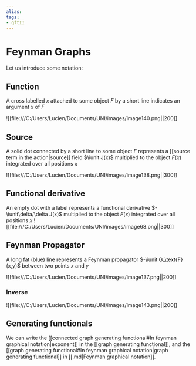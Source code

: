 ```yaml
---
alias:
tags:
- qftII
---
```

# Feynman Graphs
Let us introduce some notation:


## Function
A cross labelled $x$ attached to some object $F$ by a short line indicates an argument $x$ of $F$

![[file:///C:/Users/Lucien/Documents/UNI/images/image140.png||200]]

## Source



A solid dot connected by a short line
to some object $F$
represents a [[source term in the action|source]] field $\iunit J(x)$
multiplied to the object $F(x)$
integrated over all positions $x$

 ![[file:///C:/Users/Lucien/Documents/UNI/images/image138.png||300]]

## Functional derivative

An empty dot with a label represents a functional derivative
$-\iunit\delta/\delta J(x)$
multiplied to the object $F(x)$
integrated over all positions $x$
![[file:///C:/Users/Lucien/Documents/UNI/images/image68.png||300]]

## Feynman Propagator
A long fat (blue) line represents a Feynman propagator $-\iunit G_\text{F}(x,y)$
between two points $x$ and $y$

![[file:///C:/Users/Lucien/Documents/UNI/images/image137.png||200]]


### Inverse

![[file:///C:/Users/Lucien/Documents/UNI/images/image143.png||200]]


## Generating functionals
We can write the [[connected graph generating functional#In feynman graphical notation|exponent]] in the [[graph generating functional]], and the [[graph generating functional#In feynman graphical notation|graph generating functional]] in [[.md|Feynman graphical notation]]. 


